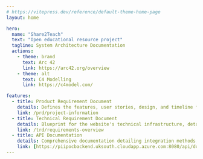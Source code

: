 ```yaml
---
# https://vitepress.dev/reference/default-theme-home-page
layout: home

hero:
  name: "Share2Teach"
  text: "Open educational resource project"
  tagline: System Architecture Documentation
  actions:
    - theme: brand
      text: Arc 42
      link: https://arc42.org/overview
    - theme: alt
      text: C4 Modelling
      link: https://c4model.com/

features:
  - title: Product Requirement Document
    details: Defines the features, user stories, design, and timeline for developing the website, ensuring alignment with user needs and business goals.
    link: /prd/project-information
  - title: Technical Requirement Document
    details: Blueprint for the website's technical infrastructure, detailing system architecture, functionality, security, and testing criteria.
    link: /trd/requirements-overview
  - title: API Documentation
    details: Comprehensive documentation detailing integration methods, endpoints, parameters, authentication, and response formats for seamless utilization of website functionalities.
    link: [https://piipocbackend.uksouth.cloudapp.azure.com:8080/api/docs#/]
---
```


